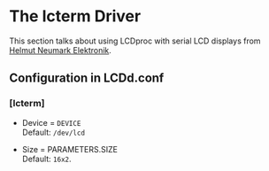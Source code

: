 # The lcterm Driver

This section talks about using LCDproc with serial LCD displays from
[Helmut Neumark Elektronik](http://www.neumark.de/).

## Configuration in LCDd.conf

### \[lcterm\]

  - Device = `DEVICE`  
    Default: `/dev/lcd`

  - Size = PARAMETERS.SIZE  
    Default: `16x2`.
